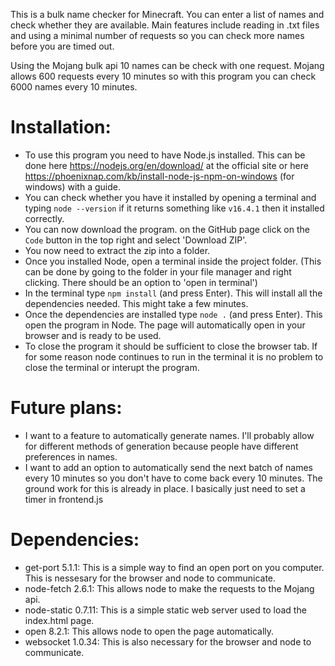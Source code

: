 This is a bulk name checker for Minecraft. You can enter a list of names and check whether they are available.
Main features include reading in .txt files and using a minimal number of requests so you can check more names before you are timed out.

Using the Mojang bulk api 10 names can be check with one request.
Mojang allows 600 requests every 10 minutes so with this program you can check 6000 names every 10 minutes.

# Installation:
- To use this program you need to have Node.js installed. This can be done here https://nodejs.org/en/download/
at the official site or here https://phoenixnap.com/kb/install-node-js-npm-on-windows (for windows) with a guide.
- You can check whether you have it installed by opening a terminal and typing `node --version` if it returns something like `v16.4.1` then it installed correctly.
- You can now download the program. on the GitHub page click on the `Code` button in the top right and select 'Download ZIP'.
- You now need to extract the zip into a folder.
- Once you installed Node, open a terminal inside the project folder.
(This can be done by going to the folder in your file manager and right clicking. There should be an option to 'open in terminal')
- In the terminal type `npm install` (and press Enter). This will install all the dependencies needed. This might take a few minutes.
- Once the dependencies are installed type `node .` (and press Enter). This open the program in Node.
The page will automatically open in your browser and is ready to be used.
- To close the program it should be sufficient to close the browser tab.
If for some reason node continues to run in the terminal it is no problem to close the terminal or interupt the program.

# Future plans:
- I want to a feature to automatically generate names. I'll probably allow for different methods of generation because people have different preferences in names.
- I want to add an option to automatically send the next batch of names every 10 minutes so you don't have to come back every 10 minutes. The ground work for this is already in place. I basically just need to set a timer in frontend.js

# Dependencies:
- get-port 5.1.1: This is a simple way to find an open port on you computer. This is nessesary for the browser and node to communicate.
- node-fetch 2.6.1: This allows node to make the requests to the Mojang api.
- node-static 0.7.11: This is a simple static web server used to load the index.html page.
- open 8.2.1: This allows node to open the page automatically.
- websocket 1.0.34: This is also necessary for the browser and node to communicate.
